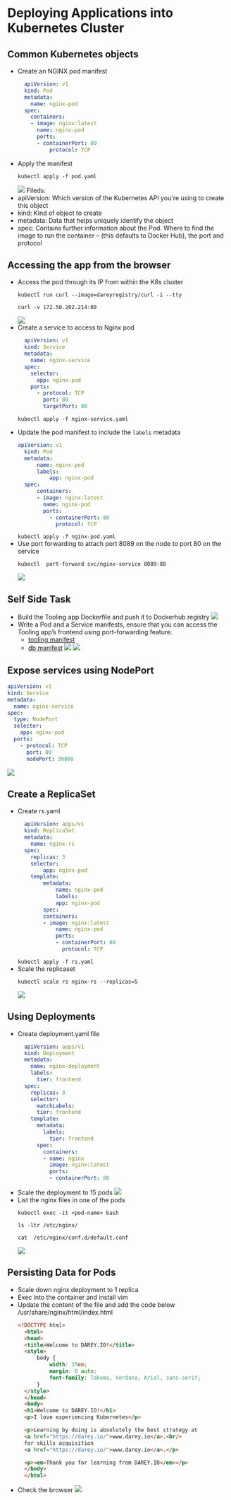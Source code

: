 # Deploying Applications into Kubernetes Cluster

## Common Kubernetes objects
- Create an NGINX pod manifest
  ```yaml
    apiVersion: v1
    kind: Pod
    metadata:
      name: nginx-pod
    spec:
      containers:
      - image: nginx:latest
        name: nginx-pod
        ports:
        - containerPort: 80
            protocol: TCP
  ```
- Apply the manifest
  ```
  kubectl apply -f pod.yaml
  ```
  ![](imgs/nginxpod.png)
Fileds:
- apiVersion: Which version of the Kubernetes API you're using to create this object
- kind: Kind of object to create
- metadata: Data that helps uniquely identify the object
- spec: Contains further information about the Pod. Where to find the image to run the container – (this defaults to Docker Hub), the port and protocol

## Accessing the app from the browser
- Access the pod through its IP from within the K8s cluster
  ```
  kubectl run curl --image=dareyregistry/curl -i --tty
  ```
  ```
  curl -v 172.50.202.214:80
  ```
  ![](imgs/curlpod.png)
- Create a service to access to Nginx pod
  ```yaml
    apiVersion: v1
    kind: Service
    metadata:
      name: nginx-service
    spec:
      selector:
        app: nginx-pod 
      ports:
        - protocol: TCP
          port: 80
          targetPort: 80
  ```
  ```
  kubectl apply -f nginx-service.yaml
  ```
- Update the pod manifest to include the `labels` metadata
  ```yaml
  apiVersion: v1
    kind: Pod
    metadata:
        name: nginx-pod
        labels:
            app: nginx-pod  
    spec:
        containers:
        - image: nginx:latest
          name: nginx-pod
          ports:
            - containerPort: 80
              protocol: TCP
  ```
  `kubectl apply -f nginx-pod.yaml`
- Use port forwarding to attach port 8089 on the node to port 80 on the service
  ```
  kubectl  port-forward svc/nginx-service 8089:80
  ```
  ![](imgs/portforward.png)

## Self Side Task
- Build the Tooling app Dockerfile and push it to Dockerhub registry
  ![](imgs/push.png)
- Write a Pod and a Service manifests, ensure that you can access the Tooling app’s frontend using port-forwarding feature.
  - [tooling manifest](tooling.yaml)
  - [db manifest](db.yaml)
  ![](imgs/tooling-port-forward.png)
  ![](imgs/tooling.png)

## Expose services using NodePort
```yaml
apiVersion: v1
kind: Service
metadata:
  name: nginx-service
spec:
  type: NodePort
  selector:
    app: nginx-pod
  ports:
    - protocol: TCP
      port: 80
      nodePort: 30080
```
![](imgs/nginxsvc.png)
## Create a ReplicaSet
- Create rs.yaml
  ```yaml
    apiVersion: apps/v1
    kind: ReplicaSet
    metadata:
      name: nginx-rs
    spec:
      replicas: 3
      selector:
          app: nginx-pod
      template:
          metadata:
              name: nginx-pod
              labels:
              app: nginx-pod
          spec:
          containers:
          - image: nginx:latest
              name: nginx-pod
              ports:
              - containerPort: 80
                protocol: TCP
  ```
  `kubectl apply -f rs.yaml`
- Scale the replicaset
  ```
  kubectl scale rs nginx-rs --replicas=5
  ```
  ![](imgs/rspods.png)

## Using Deployments
- Create deployment.yaml file
  ```yaml
    apiVersion: apps/v1
    kind: Deployment
    metadata:
      name: nginx-deployment
      labels:
        tier: frontend
    spec:
      replicas: 3
      selector:
        matchLabels:
        tier: frontend
      template:
        metadata:
          labels:
            tier: frontend
        spec:
          containers:
          - name: nginx
            image: nginx:latest
            ports:
            - containerPort: 80
  ```
- Scale the deployment to 15 pods
  ![](imgs/deployment.png)
- List the nginx files in one of the pods
  ```
  kubectl exec -it <pod-name> bash
  ```
  ```
  ls -ltr /etc/nginx/
  ```
  ```
  cat  /etc/nginx/conf.d/default.conf 
  ```
  ![](imgs/podexec.png)

## Persisting Data for Pods
- Scale down nginx deployment to 1 replica
- Exec into the container and install vim
- Update the content of the file and add the code below /usr/share/nginx/html/index.html
  ```html
  <!DOCTYPE html>
    <html>
    <head>
    <title>Welcome to DAREY.IO!</title>
    <style>
        body {
            width: 35em;
            margin: 0 auto;
            font-family: Tahoma, Verdana, Arial, sans-serif;
        }
    </style>
    </head>
    <body>
    <h1>Welcome to DAREY.IO!</h1>
    <p>I love experiencing Kubernetes</p>

    <p>Learning by doing is absolutely the best strategy at 
    <a href="https://darey.io/">www.darey.io</a>.<br/>
    for skills acquisition
    <a href="https://darey.io/">www.darey.io</a>.</p>

    <p><em>Thank you for learning from DAREY.IO</em></p>
    </body>
    </html>
  ```
- Check the browser
  ![](imgs/edit-index.png)
  
